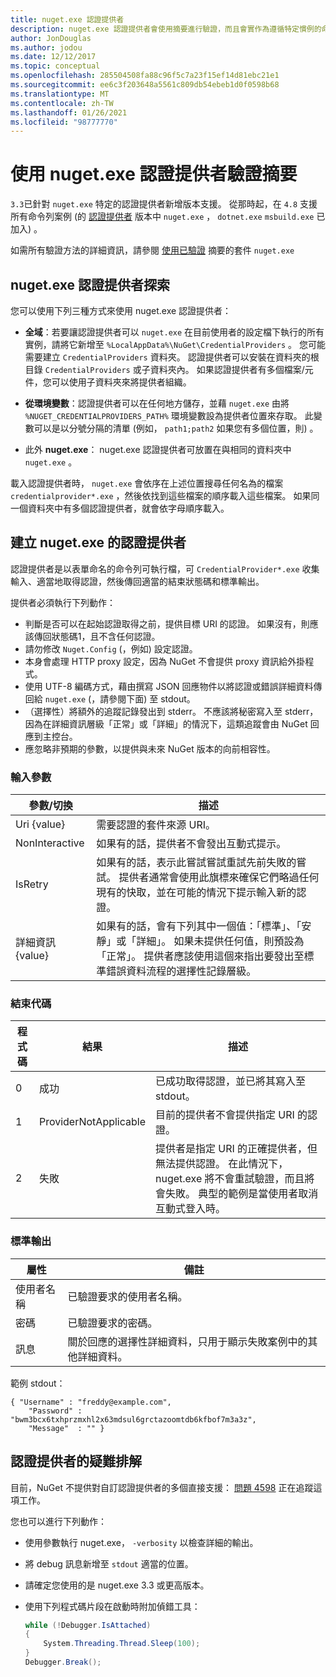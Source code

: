 ```yaml
---
title: nuget.exe 認證提供者
description: nuget.exe 認證提供者會使用摘要進行驗證，而且會實作為遵循特定慣例的命令列可執行檔。
author: JonDouglas
ms.author: jodou
ms.date: 12/12/2017
ms.topic: conceptual
ms.openlocfilehash: 285504508fa88c96f5c7a23f15ef14d81ebc21e1
ms.sourcegitcommit: ee6c3f203648a5561c809db54ebeb1d0f0598b68
ms.translationtype: MT
ms.contentlocale: zh-TW
ms.lasthandoff: 01/26/2021
ms.locfileid: "98777770"
---
```

# <a name="authenticating-feeds-with-nugetexe-credential-providers"></a>使用 nuget.exe 認證提供者驗證摘要

`3.3`已針對 `nuget.exe` 特定的認證提供者新增版本支援。 從那時起，在 `4.8` 支援所有命令列案例 (的 [認證提供者](NuGet-Cross-Platform-Authentication-Plugin.md) 版本中 `nuget.exe` ， `dotnet.exe` `msbuild.exe` 已加入) 。

如需所有驗證方法的詳細資訊，請參閱 [使用已驗證](../../consume-packages/consuming-packages-authenticated-feeds.md#nugetexe) 摘要的套件 `nuget.exe`

## <a name="nugetexe-credential-provider-discovery"></a>nuget.exe 認證提供者探索

您可以使用下列三種方式來使用 nuget.exe 認證提供者：

- **全域**：若要讓認證提供者可以 `nuget.exe` 在目前使用者的設定檔下執行的所有實例，請將它新增至 `%LocalAppData%\NuGet\CredentialProviders` 。 您可能需要建立 `CredentialProviders` 資料夾。 認證提供者可以安裝在資料夾的根目錄 `CredentialProviders`  或子資料夾內。 如果認證提供者有多個檔案/元件，您可以使用子資料夾來將提供者組織。

- **從環境變數**：認證提供者可以在任何地方儲存，並藉 `nuget.exe` 由將 `%NUGET_CREDENTIALPROVIDERS_PATH%` 環境變數設為提供者位置來存取。 此變數可以是以分號分隔的清單 (例如， `path1;path2` 如果您有多個位置，則) 。

- 此外 **nuget.exe**： nuget.exe 認證提供者可放置在與相同的資料夾中 `nuget.exe` 。

載入認證提供者時， `nuget.exe` 會依序在上述位置搜尋任何名為的檔案 `credentialprovider*.exe` ，然後依找到這些檔案的順序載入這些檔案。 如果同一個資料夾中有多個認證提供者，就會依字母順序載入。

## <a name="creating-a-nugetexe-credential-provider"></a>建立 nuget.exe 的認證提供者

認證提供者是以表單命名的命令列可執行檔，可 `CredentialProvider*.exe` 收集輸入、適當地取得認證，然後傳回適當的結束狀態碼和標準輸出。

提供者必須執行下列動作：

- 判斷是否可以在起始認證取得之前，提供目標 URI 的認證。 如果沒有，則應該傳回狀態碼1，且不含任何認證。
- 請勿修改 `Nuget.Config` (，例如) 設定認證。
- 本身會處理 HTTP proxy 設定，因為 NuGet 不會提供 proxy 資訊給外掛程式。
- 使用 UTF-8 編碼方式，藉由撰寫 JSON 回應物件以將認證或錯誤詳細資料傳回給 `nuget.exe` (，請參閱下面) 至 stdout。
- （選擇性）將額外的追蹤記錄發出到 stderr。 不應該將秘密寫入至 stderr，因為在詳細資訊層級「正常」或「詳細」的情況下，這類追蹤會由 NuGet 回應到主控台。
- 應忽略非預期的參數，以提供與未來 NuGet 版本的向前相容性。

### <a name="input-parameters"></a>輸入參數

| 參數/切換 |描述|
|----------------|-----------|
| Uri {value} | 需要認證的套件來源 URI。|
| NonInteractive | 如果有的話，提供者不會發出互動式提示。 |
| IsRetry | 如果有的話，表示此嘗試嘗試重試先前失敗的嘗試。 提供者通常會使用此旗標來確保它們略過任何現有的快取，並在可能的情況下提示輸入新的認證。|
| 詳細資訊 {value} | 如果有的話，會有下列其中一個值：「標準」、「安靜」或「詳細」。 如果未提供任何值，則預設為「正常」。 提供者應該使用這個來指出要發出至標準錯誤資料流程的選擇性記錄層級。 |

### <a name="exit-codes"></a>結束代碼

| 程式碼 |結果 | 描述 |
|----------------|-----------|-----------|
| 0 | 成功 | 已成功取得認證，並已將其寫入至 stdout。|
| 1 | ProviderNotApplicable | 目前的提供者不會提供指定 URI 的認證。|
| 2 | 失敗 | 提供者是指定 URI 的正確提供者，但無法提供認證。 在此情況下，nuget.exe 將不會重試驗證，而且將會失敗。 典型的範例是當使用者取消互動式登入時。 |

### <a name="standard-output"></a>標準輸出

| 屬性 |備註|
|----------------|-----------|
| 使用者名稱 | 已驗證要求的使用者名稱。|
| 密碼 | 已驗證要求的密碼。|
| 訊息 | 關於回應的選擇性詳細資料，只用于顯示失敗案例中的其他詳細資料。 |

範例 stdout：

```
{ "Username" : "freddy@example.com",
    "Password" : "bwm3bcx6txhprzmxhl2x63mdsul6grctazoomtdb6kfbof7m3a3z",
    "Message"  : "" }
```

## <a name="troubleshooting-a-credential-provider"></a>認證提供者的疑難排解

目前，NuGet 不提供對自訂認證提供者的多個直接支援： [問題 4598](https://github.com/NuGet/Home/issues/4598) 正在追蹤這項工作。

您也可以進行下列動作：

- 使用參數執行 nuget.exe， `-verbosity` 以檢查詳細的輸出。
- 將 debug 訊息新增至 `stdout` 適當的位置。
- 請確定您使用的是 nuget.exe 3.3 或更高版本。
- 使用下列程式碼片段在啟動時附加偵錯工具：

    ```cs
    while (!Debugger.IsAttached)
    {
        System.Threading.Thread.Sleep(100);
    }
    Debugger.Break();
    ```
